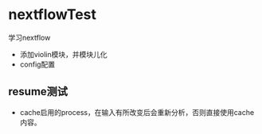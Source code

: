 # nextflowTest

学习nextflow

* 添加violin模块，并模块儿化
* config配置

## resume测试

* cache启用的process，在输入有所改变后会重新分析，否则直接使用cache内容。
